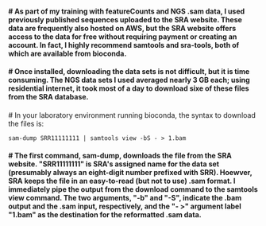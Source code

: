 <h4># As part of my training with featureCounts and NGS .sam data, I used previously published sequences uploaded to the SRA website. These data are frequently also hosted on AWS, but the SRA website offers access to the data for free without requiring payment or creating an account. In fact, I highly recommend samtools and sra-tools, both of which are available from bioconda.</h4>

<h4># Once installed, downloading the data sets is not difficult, but it is time consuming. The NGS data sets I used averaged nearly 3 GB each; using residential internet, it took most of a day to download sixe of these files from the SRA database.</h4>
<h4></h4># In your laboratory environment running bioconda, the syntax to download the files is:</h4>

```
sam-dump SRR11111111 | samtools view -bS - > 1.bam
```

<h4># The first command, sam-dump, downloads the file from the SRA website. "SRR11111111" is SRA's assigned name for the data set (presumably always an eight-digit number prefixed with SRR). Hoewver, SRA keeps the file in an easy-to-read (but not to use) .sam format. I immediately pipe the output from the download command to the samtools view command. The two arguments, "-b" and "-S", indicate the .bam output and the .sam input, respectively, and the "- >" argument label "1.bam" as the destination for the reformatted .sam data.</h4>
